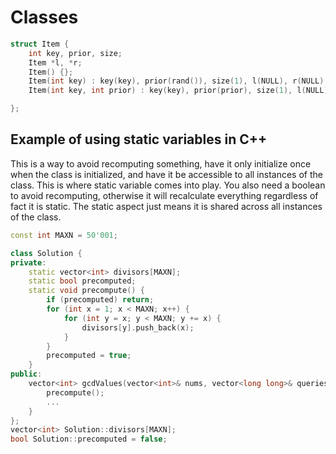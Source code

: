 # Classes


```cpp
struct Item {
    int key, prior, size;
    Item *l, *r;
    Item() {};
    Item(int key) : key(key), prior(rand()), size(1), l(NULL), r(NULL) {};
    Item(int key, int prior) : key(key), prior(prior), size(1), l(NULL), r(NULL) {};

};
```

## Example of using static variables in C++

This is a way to avoid recomputing something, have it only initialize once when the class is initialized, and have it be accessible to all instances of the class.  This is where static variable comes into play.  You also need a boolean to avoid recomputing, otherwise it will recalculate everything regardless of fact it is static.  The static aspect just means it is shared across all instances of the class. 

```cpp
const int MAXN = 50'001;

class Solution {
private:
    static vector<int> divisors[MAXN];
    static bool precomputed;
    static void precompute() {
        if (precomputed) return;
        for (int x = 1; x < MAXN; x++) {
            for (int y = x; y < MAXN; y += x) {
                divisors[y].push_back(x);
            }
        }
        precomputed = true;
    }
public:
    vector<int> gcdValues(vector<int>& nums, vector<long long>& queries) {
        precompute();
        ...
    }
};
vector<int> Solution::divisors[MAXN];
bool Solution::precomputed = false;
```